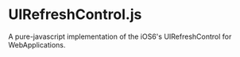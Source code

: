 UIRefreshControl.js
===================

A pure-javascript implementation of the iOS6's UIRefreshControl for WebApplications.